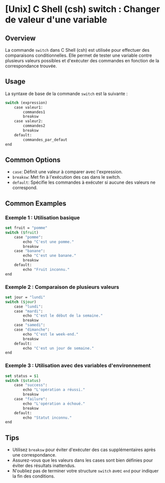 # [Unix] C Shell (csh) switch : Changer de valeur d'une variable

## Overview
La commande `switch` dans C Shell (csh) est utilisée pour effectuer des comparaisons conditionnelles. Elle permet de tester une variable contre plusieurs valeurs possibles et d'exécuter des commandes en fonction de la correspondance trouvée.

## Usage
La syntaxe de base de la commande `switch` est la suivante :

```csh
switch (expression)
    case valeur1:
        commandes1
        breaksw
    case valeur2:
        commandes2
        breaksw
    default:
        commandes_par_defaut
end
```

## Common Options
- `case`: Définit une valeur à comparer avec l'expression.
- `breaksw`: Met fin à l'exécution des cas dans le switch.
- `default`: Spécifie les commandes à exécuter si aucune des valeurs ne correspond.

## Common Examples

### Exemple 1 : Utilisation basique
```csh
set fruit = "pomme"
switch ($fruit)
    case "pomme":
        echo "C'est une pomme."
        breaksw
    case "banane":
        echo "C'est une banane."
        breaksw
    default:
        echo "Fruit inconnu."
end
```

### Exemple 2 : Comparaison de plusieurs valeurs
```csh
set jour = "lundi"
switch ($jour)
    case "lundi":
    case "mardi":
        echo "C'est le début de la semaine."
        breaksw
    case "samedi":
    case "dimanche":
        echo "C'est le week-end."
        breaksw
    default:
        echo "C'est un jour de semaine."
end
```

### Exemple 3 : Utilisation avec des variables d'environnement
```csh
set status = $1
switch ($status)
    case "success":
        echo "L'opération a réussi."
        breaksw
    case "failure":
        echo "L'opération a échoué."
        breaksw
    default:
        echo "Statut inconnu."
end
```

## Tips
- Utilisez `breaksw` pour éviter d'exécuter des cas supplémentaires après une correspondance.
- Assurez-vous que les valeurs dans les cases sont bien définies pour éviter des résultats inattendus.
- N'oubliez pas de terminer votre structure `switch` avec `end` pour indiquer la fin des conditions.